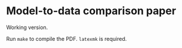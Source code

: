 # Model-to-data comparison paper

Working version.

Run `make` to compile the PDF.  `latexmk` is required.
